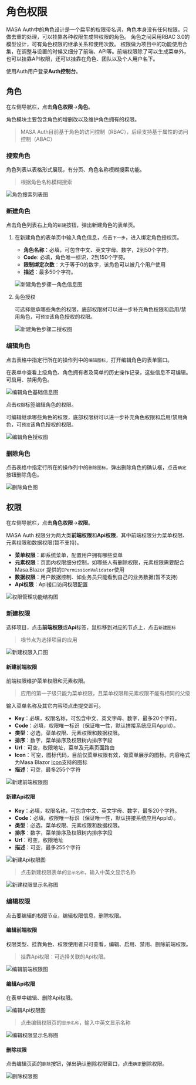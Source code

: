 # 角色权限

MASA Auth中的角色设计是一个扁平的权限带名词，角色本身没有任何权限。只做去重的处理，可以挂靠各种权限生成带权限的角色。
角色之间采用RBAC 3.0的模型设计，可有角色权限的继承关系和使用次数。
权限做为项目中的功能使用合集，在调整与设置的时候又细分了前端、API等。前端权限除了可以生成菜单外，也可以挂靠API权限，还可以挂靠在角色、团队以及个人用户名下。

使用Auth用户登录**Auth控制台**。

## 角色

在左侧导航栏，点击**角色权限**->**角色**。

角色模块主要包含角色的增删改以及维护角色拥有的权限。

> MASA Auth目前基于角色的访问控制（RBAC），后续支持基于属性的访问控制（ABAC）

### 搜索角色

角色列表以表格形式展现，有分页、角色名称模糊搜索功能。

> 根据角色名称模糊搜索

![角色搜索列表图](https://cdn.masastack.com/stack/doc/auth/use-guide/permision/role-search.png)

### 新建角色

点击角色列表右上角的`新建`按钮，弹出新建角色的表单页。

1. 在新建角色的表单页中输入角色信息，点击`下一步`，进入绑定角色授权页。

   * **角色名称**：必填，可包含中文、英文字母、数字，2到50个字符。
   * **Code**: 必填，角色唯一标识，2到150个字符。
   * **限制绑定次数**：大于等于0的数字，该角色可以被几个用户使用
   * **描述**：最多50个字符。

   ![新建角色步骤一角色信息图](https://cdn.masastack.com/stack/doc/auth/use-guide/permision/role-add.png)

2. 角色授权

   可选择继承哪些角色的权限，底部权限树可以进一步补充角色权限和启用/禁用角色，可`预览`该角色授权的权限。

   ![新建角色步骤二授权图](https://cdn.masastack.com/stack/doc/auth/use-guide/permision/role-add-2.png)

### 编辑角色

点击表格中指定行所在的操作列中的`编辑图标`，打开编辑角色的表单窗口。

在表单中查看上级角色、角色拥有者及简单的历史操作记录，这些信息不可编辑。
可启用、禁用角色。

![编辑角色基础信息图](https://cdn.masastack.com/stack/doc/auth/use-guide/permision/role-edit.png)

点击`权限`标签编辑角色的权限。

可编辑继承哪些角色的权限，底部权限树可以进一步补充角色权限和启用/禁用角色，可`预览`该角色授权的权限。

![编辑角色授权图](https://cdn.masastack.com/stack/doc/auth/use-guide/permision/role-edit-2.png)

### 删除角色

点击表格中指定行所在的操作列中的`删除图标`，弹出删除角色的确认框，点击`确定`按钮删除角色。

![删除角色图](https://cdn.masastack.com/stack/doc/auth/use-guide/permision/role-delete.png)

## 权限

在左侧导航栏，点击**角色权限**->**权限**。

MASA Auth 权限分为两大类**前端权限**和**Api权限**，其中前端权限分为菜单权限、元素权限和数据权限(暂不支持)。

* **菜单权限**：即系统菜单，配置用户拥有哪些菜单
* **元素权限**：页面内权限细分控制，如哪些人有删除权限，元素权限需要配合Masa.Blazor 提供的`IPermissionValidator`使用
* **数据权限**：用户数据控制、如业务员只能看到自己的业务数据(暂不支持)
* **Api权限**：Api接口访问权限配置

![权限管理功能结构图](https://cdn.masastack.com/stack/doc/auth/use-guide/permision/permision.svg)

### 新建权限

选择项目，点击**前端权限**或**Api**标签，鼠标移到对应的节点上，点击`新建图标`

> 根节点为选择项目的应用

![新建权限入口图](https://cdn.masastack.com/stack/doc/auth/use-guide/permision/permision-add.png)

#### 新建前端权限

前端权限维护菜单权限和元素权限。

> 应用的第一子级只能为菜单权限，且菜单权限和元素权限不能有相同的父级

输入菜单名称及其它内容项点击提交即可。

* **Key**：必填，权限名称，可包含中文、英文字母、数字，最多20个字符。
* **Code**：必填，权限唯一标识（保证唯一性，默认拼接系统应用AppId）。
* **类型**：必选，菜单权限、元素权限和数据权限。
* **排序**：数字，菜单排序及权限树内排序字段
* **Url**：可空，权限地址，菜单及元素页面路由
* **Icon**：可空，图标代码，目前仅菜单权限有效，做菜单展示的图标。内容格式为Masa Blazor [Icon](https://blazor.masastack.com/components/icons)支持的图标
* **描述**：可空，最多255个字符

![新建前端权限图](https://cdn.masastack.com/stack/doc/auth/use-guide/permision/permision-add-frontend.png)

#### 新建Api权限

* **Key**：必填，权限名称，可包含中文、英文字母、数字，最多20个字符。
* **Code**：必填，权限唯一标识（保证唯一性，默认拼接系统应用AppId）。
* **类型**：必选，菜单权限、元素权限和数据权限。
* **排序**：数字，菜单排序及权限树内排序字段
* **Url**：可空，权限地址
* **描述**：可空，最多255个字符

![新建Api权限图](https://cdn.masastack.com/stack/doc/auth/use-guide/permision/permision-add-api.png)

> 点击新建权限表单的`显示名称`，输入中英文显示名称

![新建权限显示名称图](https://cdn.masastack.com/stack/doc/auth/use-guide/permision/permision-add-displayname.png)

### 编辑权限

点击要编辑的权限节点，编辑权限信息，删除权限。

#### 编辑前端权限

权限类型、挂靠角色、权限使用者只可查看，编辑、启用、禁用、删除前端权限。

> 挂靠Api权限：可选择关联的Api权限。

![编辑前端权限图](https://cdn.masastack.com/stack/doc/auth/use-guide/permision/permision-edit-frontend.png)

#### 编辑Api权限

在表单中编辑、删除Api权限。

![编辑Api权限图](https://cdn.masastack.com/stack/doc/auth/use-guide/permision/permision-edit-api.png)

> 点击编辑权限页的`显示名称`，输入中英文显示名称

![编辑权限显示名称图](https://cdn.masastack.com/stack/doc/auth/use-guide/permision/permision-edit-displayname.png)

#### 删除权限

点击编辑页面的`删除`按钮，弹出确认删除权限窗口，点击`确定`删除权限。

![删除权限图](https://cdn.masastack.com/stack/doc/auth/use-guide/permision/permision-delete.png)
